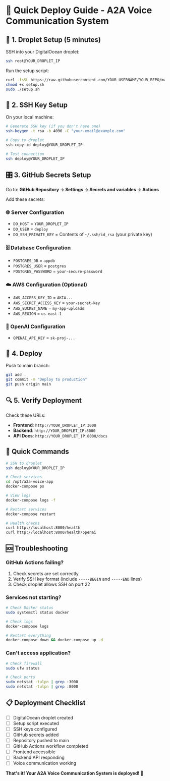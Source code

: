# 🚀 Quick Deploy Guide - A2A Voice Communication System

## 🔧 1. Droplet Setup (5 minutes)

SSH into your DigitalOcean droplet:
```bash
ssh root@YOUR_DROPLET_IP
```

Run the setup script:
```bash
curl -fsSL https://raw.githubusercontent.com/YOUR_USERNAME/YOUR_REPO/main/scripts/setup-droplet.sh -o setup.sh
chmod +x setup.sh
sudo ./setup.sh
```

## 🔑 2. SSH Key Setup

On your local machine:
```bash
# Generate SSH key (if you don't have one)
ssh-keygen -t rsa -b 4096 -C "your-email@example.com"

# Copy to droplet
ssh-copy-id deploy@YOUR_DROPLET_IP

# Test connection
ssh deploy@YOUR_DROPLET_IP
```

## 🎛️ 3. GitHub Secrets Setup

Go to: **GitHub Repository → Settings → Secrets and variables → Actions**

Add these secrets:

### 🌐 Server Configuration
- `DO_HOST` = `YOUR_DROPLET_IP`
- `DO_USER` = `deploy`
- `DO_SSH_PRIVATE_KEY` = Contents of `~/.ssh/id_rsa` (your private key)

### 🗄️ Database Configuration
- `POSTGRES_DB` = `appdb`
- `POSTGRES_USER` = `postgres`
- `POSTGRES_PASSWORD` = `your-secure-password`

### ☁️ AWS Configuration (Optional)
- `AWS_ACCESS_KEY_ID` = `AKIA...`
- `AWS_SECRET_ACCESS_KEY` = `your-secret-key`
- `AWS_BUCKET_NAME` = `my-app-uploads`
- `AWS_REGION` = `us-east-1`

### 🤖 OpenAI Configuration
- `OPENAI_API_KEY` = `sk-proj-...`

## 🚀 4. Deploy

Push to main branch:
```bash
git add .
git commit -m "Deploy to production"
git push origin main
```

## 🔍 5. Verify Deployment

Check these URLs:
- **Frontend**: `http://YOUR_DROPLET_IP:3000`
- **Backend**: `http://YOUR_DROPLET_IP:8000`
- **API Docs**: `http://YOUR_DROPLET_IP:8000/docs`

## 📱 Quick Commands

```bash
# SSH to droplet
ssh deploy@YOUR_DROPLET_IP

# Check services
cd /opt/a2a-voice-app
docker-compose ps

# View logs
docker-compose logs -f

# Restart services
docker-compose restart

# Health checks
curl http://localhost:8000/health
curl http://localhost:8000/health/openai
```

## 🆘 Troubleshooting

### GitHub Actions failing?
1. Check secrets are set correctly
2. Verify SSH key format (include `-----BEGIN` and `-----END` lines)
3. Check droplet allows SSH on port 22

### Services not starting?
```bash
# Check Docker status
sudo systemctl status docker

# Check logs
docker-compose logs

# Restart everything
docker-compose down && docker-compose up -d
```

### Can't access application?
```bash
# Check firewall
sudo ufw status

# Check ports
sudo netstat -tulpn | grep :3000
sudo netstat -tulpn | grep :8000
```

## 📋 Deployment Checklist

- [ ] DigitalOcean droplet created
- [ ] Setup script executed
- [ ] SSH keys configured
- [ ] GitHub secrets added
- [ ] Repository pushed to main
- [ ] GitHub Actions workflow completed
- [ ] Frontend accessible
- [ ] Backend API responding
- [ ] Voice communication working

**That's it! Your A2A Voice Communication System is deployed! 🎉** 